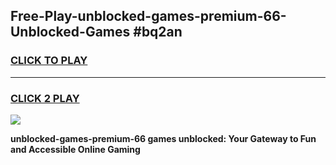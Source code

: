 
## Free-Play-unblocked-games-premium-66-Unblocked-Games #bq2an
<h3>
<a href="https://news.freeplayer.one?title=unblocked-games-premium-66&ref=8M">CLICK TO PLAY</a></h3>
<hr>

<h3>
<a href="https://news.freeplayer.one?title=unblocked-games-premium-66&ref=8M">CLICK 2 PLAY</a>
  
</h3>

<a href="https://news.freeplayer.one?title=unblocked-games-premium-66&ref=8M"><img src="https://clearcache.store/games.png"></a>


**unblocked-games-premium-66 games unblocked: Your Gateway to Fun and Accessible Online Gaming**
